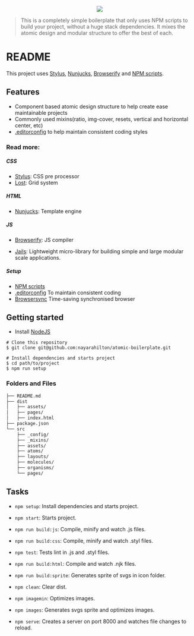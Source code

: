 <p align="center">
<img src="https://user-images.githubusercontent.com/11380436/31257679-41396a4a-aa10-11e7-8bcb-a37a43acf4b3.png"/>
</p>

> This is a completely simple boilerplate that only uses NPM scripts to build your project, without a huge stack dependencies. It mixes the atomic design and modular structure to offer the best of each.


# README #
This project uses [Stylus](http://stylus-lang.com/), [Nunjucks](https://mozilla.github.io/nunjucks/), [Browserify](http://browserify.org/) and [NPM scripts](https://docs.npmjs.com/misc/scripts).

## Features ##
- Component based atomic design structure to help create ease maintainable projects
- Commonly used mixins(ratio, img-cover, resets, vertical and horizontal center, etc)
- [.editorconfig](http://editorconfig.org/) to help maintain consistent coding styles

### Read more: ###

##### CSS #####
- [Stylus](http://stylus-lang.com/): CSS pre processor
- [Lost](http://stylus-lang.com/): Grid system

##### HTML #####
- [Nunjucks](https://mozilla.github.io/nunjucks/): Template engine

##### JS #####
- [Browserify](http://browserify.org/): JS compiler

- [Jails](https://github.com/jails-org/Jails): Lightweight micro-library for building simple and large modular scale applications.

##### Setup #####
- [NPM scripts](https://docs.npmjs.com/misc/scripts)
- [.editorconfig](http://editorconfig.org/) To maintain consistent coding
- [Browsersync](https://www.browsersync.io/) Time-saving synchronised browser

## Getting started ##

-  Install [NodeJS](http://nodejs.org/)

```
# Clone this repository
$ git clone git@github.com:nayarahilton/atomic-boilerplate.git 

# Install dependencies and starts project
$ cd path/to/project
$ npm run setup

```

### Folders and Files

```sh
├── README.md
├── dist
│   ├── assets/
│   ├── pages/
│   ├── index.html
├── package.json
└── src
    ├── _config/
    ├── _mixins/
    ├── assets/
    ├── atoms/
    ├── layouts/
    ├── molecules/
    ├── organisms/
    └── pages/
```

## Tasks ##
- `npm setup`: Install dependencies and starts project.

- `npm start`: Starts project.

- `npm run build:js`: Compile, minify and watch .js files.

- `npm run build:css`: Compile, minify and watch .styl files.

- `npm test`: Tests lint in .js and .styl files.

- `npm run build:html`: Compile and watch .njk files.

- `npm run build:sprite`: Generates sprite of svgs in icon folder.

- `npm clean`: Clear dist.

- `npm imagemin`: Optimizes images.

- `npm images`: Generates svgs sprite and optimizes images.

- `npm serve`: Creates a server on port 8000 and watches file changes to reload.






